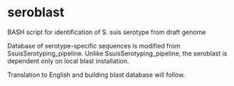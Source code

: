 # seroblast
BASH script for identification of S. suis serotype from draft genome

Database of serotype-specific sequences is modified from SsuisSerotyping_pipeline. Unlike SsuisSerotyping_pipeline, the seroblast is dependent only on local blast installation.

Translation to English and building blast database will follow.
